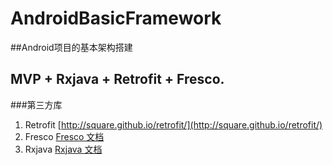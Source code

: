 # AndroidBasicFramework
##Android项目的基本架构搭建

MVP + Rxjava + Retrofit + Fresco.
----------

###第三方库
1. Retrofit [http://square.github.io/retrofit/](http://square.github.io/retrofit/)
2. Fresco [Fresco 文档](http://www.fresco-cn.org/ "Fresco 文档")
3. Rxjava [Rxjava 文档](https://github.com/mcxiaoke/RxDocs "Rxjava 文档")
